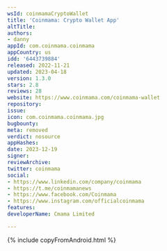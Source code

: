 ```yaml
---
wsId: coinmamaCryptoWallet
title: 'Coinmama: Crypto Wallet App'
altTitle: 
authors:
- danny
appId: com.coinmama.coinmama
appCountry: us
idd: '6443739884'
released: 2022-11-21
updated: 2023-04-18
version: 1.3.0
stars: 2.8
reviews: 28
website: https://www.coinmama.com/coinmama-wallet
repository: 
issue: 
icon: com.coinmama.coinmama.jpg
bugbounty: 
meta: removed
verdict: nosource
appHashes: 
date: 2023-12-19
signer: 
reviewArchive: 
twitter: coinmama
social:
- https://www.linkedin.com/company/coinmama
- https://t.me/coinmamanews
- https://www.facebook.com/Coinmama
- https://www.instagram.com/officialcoinmama
features: 
developerName: Cmama Limited

---
```


{% include copyFromAndroid.html %}
